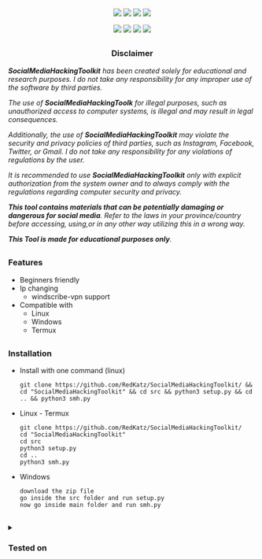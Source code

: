 <p align="center">
  <img src="https://i.ibb.co/sgjVVHZ/logo.png" alt=""/>
</p>

<p align="center">
  <img src="https://img.shields.io/badge/Version-0.3.1-purple?style=for-the-badge">
  <img src="https://img.shields.io/github/stars/RedKatz/SocialMediaHackingToolkit?style=for-the-badge">
  <img src="https://img.shields.io/github/issues/RedKatz/SocialMediaHackingToolkit?style=for-the-badge">
  <img src="https://img.shields.io/github/forks/RedKatz/SocialMediaHackingToolkit?style=for-the-badge">
</p>

<p align="center">
  <img src="https://img.shields.io/badge/Author-RedKatz-blue?style=flat-square">
  <img src="https://img.shields.io/badge/Open%20Source-Yes-darkgreen?style=flat-square">
  <img src="https://img.shields.io/badge/Maintained%3F-Yes-lightblue?style=flat-square">
  <img src="https://img.shields.io/badge/Written%20In-Python & Php-darkcyan?style=flat-square">
</p>


##

<h3><p align="center">Disclaimer</p></h3>
 
</p>

</div>


<i><b>SocialMediaHackingToolkit</b> has been created solely for educational and research purposes. I do not take any responsibility for any improper use of the software by third parties.

The use of <b>SocialMediaHackingToolk</b> for illegal purposes, such as unauthorized access to computer systems, is illegal and may result in legal consequences.

Additionally, the use of <b>SocialMediaHackingToolkit</b> may violate the security and privacy policies of third parties, such as Instagram, Facebook, Twitter, or Gmail. I do not take any responsibility for any violations of regulations by the user.

It is recommended to use <b>SocialMediaHackingToolkit</b> only with explicit authorization from the system owner and to always comply with the regulations regarding computer security and privacy.


<b>This tool contains materials that can be potentially damaging or dangerous for social media</b>. Refer to the laws in your province/country before accessing, using,or in any other way utilizing this in a wrong way.

<b>This Tool is made for educational purposes only</b>.</i>


##

### Features
  
- Beginners friendly
- Ip changing
  - windscribe-vpn support
- Compatible with
  - Linux
  - Windows
  - Termux 

 ## 
  
 ### Installation
- Install with one command (linux)
 
      git clone https://github.com/RedKatz/SocialMediaHackingToolkit/ && cd "SocialMediaHackingToolkit" && cd src && python3 setup.py && cd .. && python3 smh.py 
  
- Linux - Termux

  ```
  git clone https://github.com/RedKatz/SocialMediaHackingToolkit/
  cd "SocialMediaHackingToolkit"
  cd src
  python3 setup.py
  cd ..
  python3 smh.py
  ```
- Windows
  ```
  download the zip file
  go inside the src folder and run setup.py
  now go inside main folder and run smh.py
  ```
  
##

 

<details>
  <summary><h3>Tested on</h3></summary>

- **Ubuntu**
- **Debian**
- **Arch**
- **Termux**
- **Windows11**
</gbengaesgo12>
 
  
<b>SocialMediaHackingToolkit</b> requires following programs to run properly 
- `windscribe-cli`
- `python3`

##

<h3 align="center"><i>:: Tool ::</i></h3>
<p align="center">
</p>
<p align="center">
  <img src="./images/video.gif" alt=""/>
</p>
 
  
##

#### Find me on:

<p>
  <img src="https://camo.githubusercontent.com/1bd9c02d067702f4cc56bc23d0432260cf89cf46ecae6c48e0dbc656ae7fc483/68747470733a2f2f696d672e736869656c64732e696f2f62616467652f4769746875622d626c75653f7374796c653d666f722d7468652d6261646765266c6f676f3d676974687562" alt=""/>

</p>
